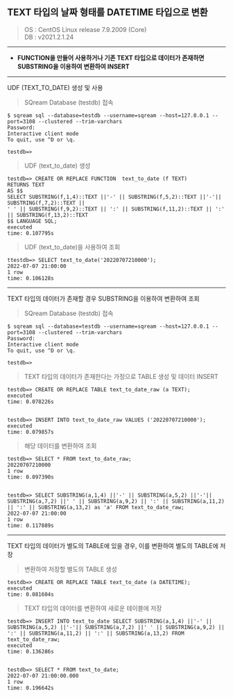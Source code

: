 TEXT 타입의 날짜 형태를 DATETIME 타입으로 변환
---

>OS : CentOS Linux release 7.9.2009 (Core)<br>
DB : v2021.2.1.24

* * *

* __FUNCTION을 만들어 사용하거나 기존 TEXT 타입으로 데이터가 존재하면 SUBSTRING을 이용하여 변환하여 INSERT__

* * *

UDF (TEXT_TO_DATE) 생성 및 사용

>SQream Database (testdb) 접속
~~~
$ sqream sql --database=testdb --username=sqream --host=127.0.0.1 --port=3108 --clustered --trim-varchars
Password:
Interactive client mode
To quit, use ^D or \q.

testdb=>
~~~

>UDF (text_to_date) 생성
~~~
testdb=> CREATE OR REPLACE FUNCTION  text_to_date (f TEXT)
RETURNS TEXT
AS $$
SELECT SUBSTRING(f,1,4)::TEXT ||'-' || SUBSTRING(f,5,2)::TEXT ||'-'|| SUBSTRING(f,7,2)::TEXT ||
' ' || SUBSTRING(f,9,2)::TEXT || ':' || SUBSTRING(f,11,2)::TEXT || ':' || SUBSTRING(f,13,2)::TEXT
$$ LANGUAGE SQL;
executed
time: 0.107795s
~~~

>UDF (text_to_date)을 사용하여 조회
~~~
ttestdb=> SELECT text_to_date('20220707210000');
2022-07-07 21:00:00
1 row
time: 0.106128s
~~~

* * *

TEXT 타입의 데이터가 존재할 경우 SUBSTRING을 이용하여 변환하여 조회

>SQream Database (testdb) 접속
~~~
$ sqream sql --database=testdb --username=sqream --host=127.0.0.1 --port=3108 --clustered --trim-varchars
Password:
Interactive client mode
To quit, use ^D or \q.

testdb=>
~~~

>TEXT 타입의 데이터가 존재한다는 가정으로 TABLE 생성 및 데이터 INSERT
~~~
testdb=> CREATE OR REPLACE TABLE text_to_date_raw (a TEXT);
executed
time: 0.078226s


testdb=> INSERT INTO text_to_date_raw VALUES ('20220707210000');
executed
time: 0.079857s
~~~

>해당 데이터를 변환하여 조회
~~~
testdb=> SELECT * FROM text_to_date_raw;
20220707210000
1 row
time: 0.097390s


testdb=> SELECT SUBSTRING(a,1,4) ||'-' || SUBSTRING(a,5,2) ||'-'|| SUBSTRING(a,7,2) ||' ' || SUBSTRING(a,9,2) || ':' || SUBSTRING(a,11,2) || ':' || SUBSTRING(a,13,2) as 'a' FROM text_to_date_raw;
2022-07-07 21:00:00
1 row
time: 0.117889s
~~~

* * *

TEXT 타입의 데이터가 별도의 TABLE에 있을 경우, 이를 변환하여 별도의 TABLE에 저장

>변환하여 저장할 별도의 TABLE 생성
~~~
testdb=> CREATE OR REPLACE TABLE text_to_date (a DATETIME);
executed
time: 0.081604s
~~~

>TEXT 타입의 데이터를 변환하여 새로운 테이블에 저장
~~~
testdb=> INSERT INTO text_to_date SELECT SUBSTRING(a,1,4) ||'-' || SUBSTRING(a,5,2) ||'-'|| SUBSTRING(a,7,2) ||' ' || SUBSTRING(a,9,2) || ':' || SUBSTRING(a,11,2) || ':' || SUBSTRING(a,13,2) FROM text_to_date_raw;
executed
time: 0.136286s


testdb=> SELECT * FROM text_to_date;
2022-07-07 21:00:00.000
1 row
time: 0.196642s
~~~

